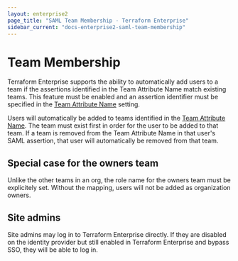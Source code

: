 ```yaml
---
layout: enterprise2
page_title: "SAML Team Membership - Terraform Enterprise"
sidebar_current: "docs-enterprise2-saml-team-membership"
---
```


# Team Membership

Terraform Enterprise supports the ability to automatically add users to a team if the assertions identified in the Team Attribute Name match existing teams. This feature must be enabled and an assertion identifier must be specified in the [Team Attribute Name](./configuration.html) setting.

Users will automatically be added to teams identified in the [Team Attribute Name](./configuration.html). The team must exist first in order for the user to be added to that team. If a team is removed from the Team Attribute Name in that user's SAML assertion, that user will automatically be removed from that team.

## Special case for the owners team

Unlike the other teams in an org, the role name for the owners team must be explicitely set. Without the mapping, users will not be added as organization owners.

## Site admins

Site admins may log in to Terraform Enterprise directly. If they are disabled on the identity provider but still enabled in Terraform Enterprise and bypass SSO, they will be able to log in.
